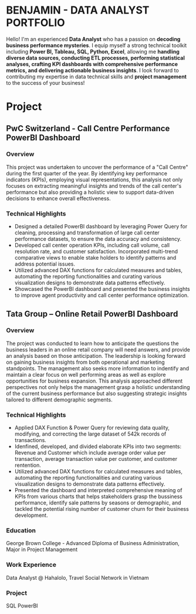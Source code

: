 # **BENJAMIN - DATA ANALYST PORTFOLIO**

Hello! I'm an experienced **Data Analyst** who has a passion on **decoding business performance mysteries**. I equip myself a strong technical toolkit including **Power BI, Tableau, SQL, Python, Excel**, allowing me **handling diverse data sources, conducting ETL processes, performing statistical analyses, crafting KPI dashboards with comprehensive performance metrics, and delivering actionable business insights**. I look forward to contributing my expertise in data technical skills and **project management** to the success of your business!

# **Project**
## PwC Switzerland - Call Centre Performance PowerBI Dashboard
### Overview
This project was undertaken to uncover the performance of a "Call Centre" during the first quarter of the year. By identifying key performance indicators (KPIs), employing visual representations, this analysis not only focuses on extracting meaningful insights and trends of the call center's performance but also providing a holistic view to support data-driven decisions to enhance overall effectiveness.
### Technical Highlights
-	Designed a detailed PowerBI dashboard by leveraging Power Query for cleaning, processing and transformation of large call center performance datasets, to ensure the data accuracy and consistency. 
-	Developed call center operation KPIs, including call volume, call resolution rate, and customer satisfaction. Incorporated multi-trend comparative views to enable stake holders to identify patterns and address potential issues. 
-	Utilized advanced DAX functions for calculated measures and tables, automating the reporting functionalities and curating various visualization designs to demonstrate data patterns effectively. 
-	Showcased the PowerBI dashboard and presented the business insights to improve agent productivity and call center performance optimization.

## Tata Group – Online Retail PowerBI Dashboard
### Overview
The project was conducted to learn how to anticipate the questions the business leaders in an online retail company will need answers, and provide an analysis based on those anticipation. The leadership is looking forward on gaining business insights from both operational and marketing standpoints. The management also seeks more information to indentify and maintain a clear focus on well performing areas as well as explore opportunities for business expansion. This analysis approached different perspectives not only helps the management grasp a holistic understanding of the current business performance but also suggesting strategic insights tailored to different demographic segments.
### Technical Highlights
-	Applied DAX Function & Power Query for reviewing data quality, modifying, and correcting the large dataset of 542k records of transactions.
-	Idenfined, developed, and divided elaborate KPIs into two segments: Revenue and Customer which include average order value per transaction, average transaction value per customer, and customer rentention.
-	Utilized advanced DAX functions for calculated measures and tables, automating the reporting functionalities and curating various visualization designs to demonstrate data patterns effectively. 
-	Presented the dashboard and interpreted comprehensive meaning of KPIs from various charts that helps stakeholders grasp the bussiness performance, identify sale patterns by seasons or demographic, and tackled the potential rising number of customer churn for their business development. 


### Education
George Brown College - Advanced Diploma of Business Administration, Major in Project Management

### Work Experience
Data Analyst @ Hahalolo, Travel Social Network in Vietnam

### Project
SQL
PowerBI
